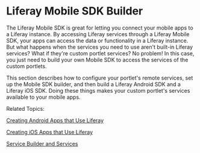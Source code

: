 # Liferay Mobile SDK Builder [](id=liferay-mobile-sdk-builder)

The Liferay Mobile SDK is great for letting you connect your mobile apps to a 
Liferay instance. By accessing Liferay services through a Liferay Mobile SDK, 
your apps can access the data or functionality in a Liferay instance. But what 
happens when the services you need to use aren't built-in Liferay services? What 
if they're custom portlet services? No problem! In this case, you just need to 
build your own Mobile SDK to access the services of the custom portlets. 

This section describes how to configure your portlet's remote services, set up 
the Mobile SDK builder, and then build a Liferay Android SDK and a Liferay iOS 
SDK. Doing these things makes your custom portlet's services available to your 
mobile apps. 

Related Topics:

[Creating Android Apps that Use Liferay](/develop/tutorials/-/creating-android-apps-that-use-liferay)

[Creating iOS Apps that Use Liferay](/develop/tutorials/-/knowledge_base/creating-ios-apps-that-use-liferay)

[Service Builder and Services](/develop/tutorials/-/knowledge_base/service-builder)

